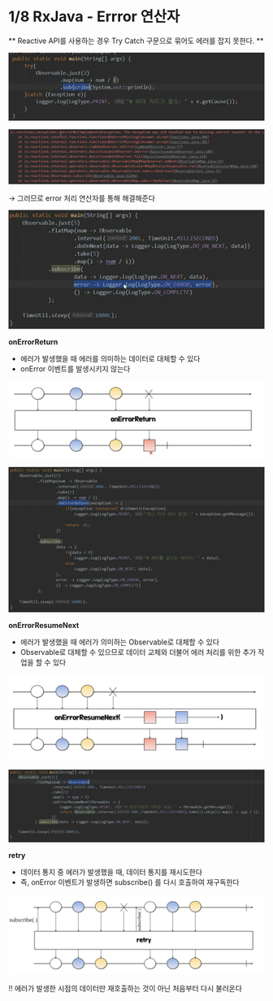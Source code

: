 # 1/8 RxJava - Errror 연산자

** Reactive API를 사용하는 경우 Try Catch 구문으로 묶어도 에러를 잡지 못한다. **

![스크린샷 2022-01-09 오후 4.28.18.png](1.png)

![스크린샷 2022-01-09 오후 4.28.42.png](2.png)

→ 그러므로 error 처리 연산자를 통해 해결해준다

![스크린샷 2022-01-09 오후 4.29.33.png](3.png)

**onErrorReturn**

- 에러가 발생했을 때 에러를 의미하는 데이터로 대체할 수 있다
- onError 이벤트를 발생시키지 않는다

![스크린샷 2022-01-09 오후 4.35.52.png](4.png)

![스크린샷 2022-01-09 오후 4.36.23.png](5.png)

**onErrorResumeNext**

- 에러가 발생했을 때 에러가 의미하는 Observable로 대체할 수 있다
- Observable로 대체할 수 있으므로 데이터 교체와 더불어 에러 처리를 위한 추가 작업을 할 수 있다

![스크린샷 2022-01-09 오후 4.38.16.png](6.png)

![스크린샷 2022-01-09 오후 4.41.09.png](7.png)

**retry**

- 데이터 통지 중 에러가 발생했을 때, 데이터 통지를 재시도한다
- 즉, onError 이벤트가 발생하면 subscribe() 를 다시 호출하여 재구독한다

![스크린샷 2022-01-09 오후 4.43.24.png](8.png)

!! 에러가 발생한 시점의 데이터만 재호출하는 것이 아닌 처음부터 다시 불러온다